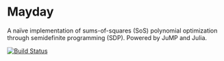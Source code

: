 # Mayday

A naïve implementation of sums-of-squares (SoS) polynomial optimization through semidefinite programming (SDP). Powered by JuMP and Julia. 

[![Build Status](https://travis-ci.org/rdeits/Mayday.jl.svg?branch=master)](https://travis-ci.org/rdeits/Mayday.jl)
